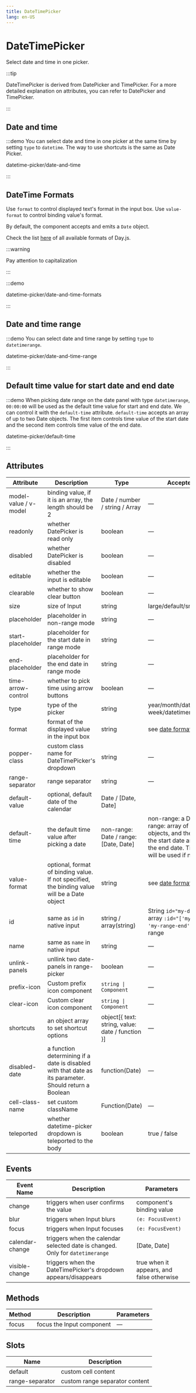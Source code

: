 ```yaml
---
title: DateTimePicker
lang: en-US
---
```


# DateTimePicker

Select date and time in one picker.

:::tip

DateTimePicker is derived from DatePicker and TimePicker. For a more detailed explanation on attributes, you can refer to DatePicker and TimePicker.

:::

## Date and time

:::demo You can select date and time in one picker at the same time by setting `type` to `datetime`. The way to use shortcuts is the same as Date Picker.

datetime-picker/date-and-time

:::

## DateTime Formats

Use `format` to control displayed text's format in the input box. Use `value-format` to control binding value's format.

By default, the component accepts and emits a `Date` object.

Check the list [here](https://day.js.org/docs/en/display/format#list-of-all-available-formats) of all available formats of Day.js.

:::warning

Pay attention to capitalization

:::

:::demo

datetime-picker/date-and-time-formats

:::

## Date and time range

:::demo You can select date and time range by setting `type` to `datetimerange`.

datetime-picker/date-and-time-range

:::

## Default time value for start date and end date

:::demo When picking date range on the date panel with type `datetimerange`, `00:00:00` will be used as the default time value for start and end date. We can control it with the `default-time` attribute. `default-time` accepts an array of up to two Date objects. The first item controls time value of the start date and the second item controls time value of the end date.

datetime-picker/default-time

:::

## Attributes

| Attribute             | Description                                                                                           | Type                                             | Accepted Values                                                                                                                                                                 | Default             |
| --------------------- | ----------------------------------------------------------------------------------------------------- | ------------------------------------------------ | ------------------------------------------------------------------------------------------------------------------------------------------------------------------------------- | ------------------- |
| model-value / v-model | binding value, if it is an array, the length should be 2                                              | Date / number / string / Array                   | —                                                                                                                                                                               | —                   |
| readonly              | whether DatePicker is read only                                                                       | boolean                                          | —                                                                                                                                                                               | false               |
| disabled              | whether DatePicker is disabled                                                                        | boolean                                          | —                                                                                                                                                                               | false               |
| editable              | whether the input is editable                                                                         | boolean                                          | —                                                                                                                                                                               | true                |
| clearable             | whether to show clear button                                                                          | boolean                                          | —                                                                                                                                                                               | true                |
| size                  | size of Input                                                                                         | string                                           | large/default/small                                                                                                                                                             | default             |
| placeholder           | placeholder in non-range mode                                                                         | string                                           | —                                                                                                                                                                               | —                   |
| start-placeholder     | placeholder for the start date in range mode                                                          | string                                           | —                                                                                                                                                                               | —                   |
| end-placeholder       | placeholder for the end date in range mode                                                            | string                                           | —                                                                                                                                                                               | —                   |
| time-arrow-control    | whether to pick time using arrow buttons                                                              | boolean                                          | —                                                                                                                                                                               | false               |
| type                  | type of the picker                                                                                    | string                                           | year/month/date/datetime/ week/datetimerange/daterange                                                                                                                          | date                |
| format                | format of the displayed value in the input box                                                        | string                                           | see [date formats](/en-US/component/date-picker#date-formats)                                                                                                                   | YYYY-MM-DD HH:mm:ss |
| popper-class          | custom class name for DateTimePicker's dropdown                                                       | string                                           | —                                                                                                                                                                               | —                   |
| range-separator       | range separator                                                                                       | string                                           | —                                                                                                                                                                               | '-'                 |
| default-value         | optional, default date of the calendar                                                                | Date / [Date, Date]                              |                                                                                                                                                                                 | —                   |
| default-time          | the default time value after picking a date                                                           | non-range: Date / range: [Date, Date]            | non-range: a Date object, range: array of two Date objects, and the first item is for the start date and second for the end date. Time `00:00:00` will be used if not specified | —                   |
| value-format          | optional, format of binding value. If not specified, the binding value will be a Date object          | string                                           | see [date formats](https://day.js.org/docs/en/display/format)                                                                                                                   | —                   |
| id                    | same as `id` in native input                                                                          | string / array(string)                           | String `id="my-datetime"` or array `:id="['my-range-start', 'my-range-end']"` for date range                                                                                    | —                   |
| name                  | same as `name` in native input                                                                        | string                                           | —                                                                                                                                                                               | —                   |
| unlink-panels         | unllink two date-panels in range-picker                                                               | boolean                                          | —                                                                                                                                                                               | false               |
| prefix-icon           | Custom prefix icon component                                                                          | `string \| Component`                            | —                                                                                                                                                                               | Date                |
| clear-icon            | Custom clear icon component                                                                           | `string \| Component`                            | —                                                                                                                                                                               | CircleClose         |
| shortcuts             | an object array to set shortcut options                                                               | object[{ text: string, value: date / function }] | —                                                                                                                                                                               | —                   |
| disabled-date         | a function determining if a date is disabled with that date as its parameter. Should return a Boolean | function(Date)                                   | —                                                                                                                                                                               | —                   |
| cell-class-name       | set custom className                                                                                  | Function(Date)                                   | —                                                                                                                                                                               | —                   |
| teleported            | whether datetime-picker dropdown is teleported to the body                                            | boolean                                          | true / false                                                                                                                                                                    | true                |

## Events

| Event Name      | Description                                                                   | Parameters                                |
| --------------- | ----------------------------------------------------------------------------- | ----------------------------------------- |
| change          | triggers when user confirms the value                                         | component's binding value                 |
| blur            | triggers when Input blurs                                                     | `(e: FocusEvent)`                         |
| focus           | triggers when Input focuses                                                   | `(e: FocusEvent)`                         |
| calendar-change | triggers when the calendar selected date is changed. Only for `datetimerange` | [Date, Date]                              |
| visible-change  | triggers when the DateTimePicker's dropdown appears/disappears                | true when it appears, and false otherwise |

## Methods

| Method | Description               | Parameters |
| ------ | ------------------------- | ---------- |
| focus  | focus the Input component | —          |

## Slots

| Name            | Description                    |
| --------------- | ------------------------------ |
| default         | custom cell content            |
| range-separator | custom range separator content |
